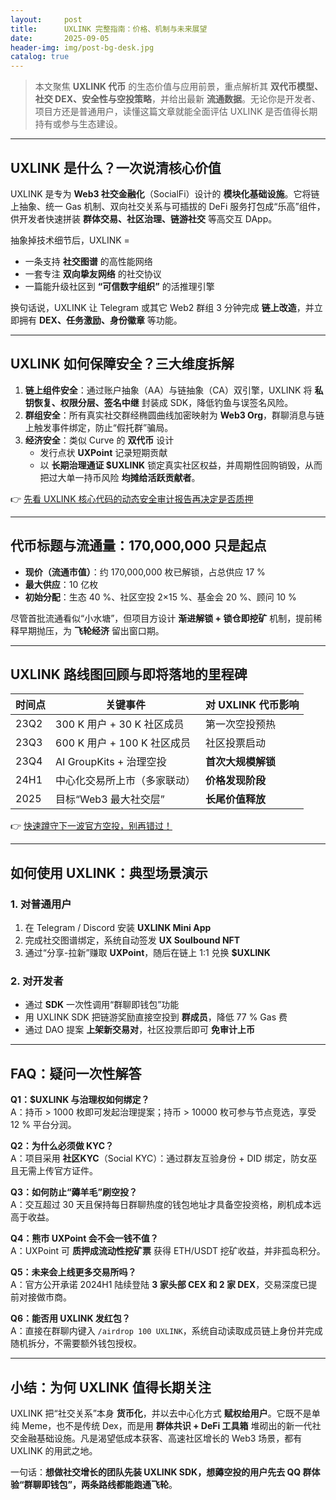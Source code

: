 ```yaml
---
layout:     post
title:      UXLINK 完整指南：价格、机制与未来展望
date:       2025-09-05
header-img: img/post-bg-desk.jpg
catalog: true
---
```


> 本文聚焦 **UXLINK 代币** 的生态价值与应用前景，重点解析其 **双代币模型、社交 DEX、安全性与空投策略**，并给出最新 **流通数据**。无论你是开发者、项目方还是普通用户，读懂这篇文章就能全面评估 UXLINK 是否值得长期持有或参与生态建设。

---

## UXLINK 是什么？一次说清核心价值

UXLINK 是专为 **Web3 社交金融化**（SocialFi）设计的 **模块化基础设施**。它将链上抽象、统一 Gas 机制、双向社交关系与可插拔的 DeFi 服务打包成“乐高”组件，供开发者快速拼装 **群体交易、社区治理、链游社交** 等高交互 DApp。

抽象掉技术细节后，UXLINK =  
- 一条支持 **社交图谱** 的高性能网络  
- 一套专注 **双向挚友网络** 的社交协议  
- 一篇能升级社区到 **“可信数字组织”** 的活推理引擎  

换句话说，UXLINK 让 Telegram 或其它 Web2 群组 3 分钟完成 **链上改造**，并立即拥有 **DEX、任务激励、身份徽章** 等功能。

---

## UXLINK 如何保障安全？三大维度拆解

1. **链上组件安全**：通过账户抽象（AA）与链抽象（CA）双引擎，UXLINK 将 **私钥恢复、权限分层、签名中继** 封装成 SDK，降低钓鱼与误签名风险。  
2. **群组安全**：所有真实社交群经椭圆曲线加密映射为 **Web3 Org**，群聊消息与链上触发事件绑定，防止“假托群”骗局。  
3. **经济安全**：类似 Curve 的 **双代币** 设计  
   - 发行点状 **UXPoint** 记录短期贡献  
   - 以 **长期治理通证 $UXLINK** 锁定真实社区权益，并周期性回购销毁，从而把过大单一持币风险 **均摊给活跃贡献者**。

👉 [先看 UXLINK 核心代码的动态安全审计报告再决定是否质押](https://okxdog.com/)

---

## 代币标题与流通量：170,000,000 只是起点

- **现价（流通市值）**：约 170,000,000 枚已解锁，占总供应 17 %
- **最大供应**：10 亿枚  
- **初始分配**：生态 40 %、社区空投 2×15 %、基金会 20 %、顾问 10 %

尽管首批流通看似“小水塘”，但项目方设计 **渐进解锁 + 锁仓即挖矿** 机制，提前稀释早期抛压，为 **飞轮经济** 留出窗口期。

---

## UXLINK 路线图回顾与即将落地的里程碑

| 时间点 | 关键事件                                   | 对 UXLINK 代币影响 |
|--------|--------------------------------------------|--------------------|
| 23Q2   | 300 K 用户 + 30 K 社区成员                | 第一次空投预热     |
| 23Q3   | 600 K 用户 + 100 K 社区成员               | 社区投票启动       |
| 23Q4   | AI GroupKits + 治理空投                    | **首次大规模解锁** |
| 24H1   | 中心化交易所上市（多家联动）              | **价格发现阶段**   |
| 2025   | 目标“Web3 最大社交层”                     | **长尾价值释放**   |

👉 [快速蹲守下一波官方空投，别再错过！](https://okxdog.com/)

---

## 如何使用 UXLINK：典型场景演示

### 1. 对普通用户
1. 在 Telegram / Discord 安装 **UXLINK Mini App**  
2. 完成社交图谱绑定，系统自动签发 **UX Soulbound NFT**  
3. 通过“分享-拉新”赚取 **UXPoint**，随后在链上 1:1 兑换 **$UXLINK**

### 2. 对开发者
- 通过 **SDK** 一次性调用“群聊即钱包”功能  
- 用 UXLINK SDK 把链游奖励直接空投到 **群成员**，降低 77 % Gas 费  
- 通过 DAO 提案 **上架新交易对**，社区投票后即可 **免审计上币**

---

## FAQ：疑问一次性解答

**Q1：$UXLINK 与治理权如何绑定？**  
A：持币 > 1000 枚即可发起治理提案；持币 > 10000 枚可参与节点竞选，享受 12 % 平台分润。

**Q2：为什么必须做 KYC？**  
A：项目采用 **社区KYC**（Social KYC）：通过群友互验身份 + DID 绑定，防女巫且无需上传官方证件。

**Q3：如何防止“薅羊毛”刷空投？**  
A：交互超过 30 天且保持每日群聊热度的钱包地址才具备空投资格，刷机成本远高于收益。

**Q4：熊市 UXPoint 会不会一钱不值？**  
A：UXPoint 可 **质押成流动性挖矿票** 获得 ETH/USDT 挖矿收益，并非孤岛积分。

**Q5：未来会上线更多交易所吗？**  
A：官方公开承诺 2024H1 陆续登陆 **3 家头部 CEX 和 2 家 DEX**，交易深度已提前对接做市商。

**Q6：能否用 UXLINK 发红包？**  
A：直接在群聊内键入 `/airdrop 100 UXLINK`，系统自动读取成员链上身份并完成随机拆分，不需要额外钱包授权。

---

## 小结：为何 UXLINK 值得长期关注

UXLINK 把“社交关系”本身 **货币化**，并以去中心化方式 **赋权给用户**。它既不是单纯 Meme，也不是传统 Dex，而是用 **群体共识 + DeFi 工具箱** 堆砌出的新一代社交金融基础设施。凡是渴望低成本获客、高速社区增长的 Web3 场景，都有 UXLINK 的用武之地。

一句话：**想做社交增长的团队先装 UXLINK SDK，想薅空投的用户先去 QQ 群体验“群聊即钱包”，两条路线都能跑通飞轮**。